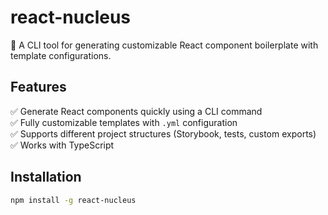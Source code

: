 # react-nucleus
🚀 A CLI tool for generating customizable React component boilerplate with template configurations.

## Features
✅ Generate React components quickly using a CLI command  
✅ Fully customizable templates with `.yml` configuration  
✅ Supports different project structures (Storybook, tests, custom exports)  
✅ Works with TypeScript

## Installation
```sh
npm install -g react-nucleus